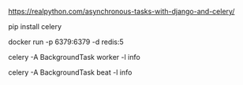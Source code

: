 https://realpython.com/asynchronous-tasks-with-django-and-celery/

pip install celery

docker run -p 6379:6379 -d redis:5


celery -A BackgroundTask worker -l info

celery -A BackgroundTask beat -l info